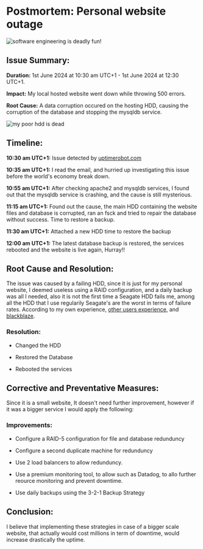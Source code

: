 # Postmortem: Personal website outage

![software engineering is deadly fun!](https://github.com/dexterski007/alx-system_engineering-devops/assets/144383579/9c4f5a89-9e93-4e41-a3e6-2adcbe0bc849)

## Issue Summary:
**Duration:** 1st June 2024 at 10:30 am UTC+1 - 1st June 2024 at 12:30 UTC+1.

**Impact:** My local hosted website went down while throwing 500 errors.

**Root Cause:** A data corruption occured on the hosting HDD, causing the corruption of the database and stopping the mysqldb service.

![my poor hdd is dead](https://github.com/dexterski007/alx-system_engineering-devops/assets/144383579/791486db-fb6a-40b1-9522-89b2d5e34749)

## Timeline:

**10:30 am UTC+1:** Issue detected by [uptimerobot.com](http://uptimerobot.com)

**10:35 am UTC+1:** I read the email, and hurried up investigating this issue before the world's economy break down.

**10:55 am UTC+1:** After checking apache2 and mysqldb services, I found out that the mysqldb service is crashing, and the cause is still mysterious.

**11:15 am UTC+1:** Found out the cause, the main HDD containing the website files and database is corrupted, ran an fsck and tried to repair the database without success. Time to restore a backup.

**11:30 am UTC+1:** Attached a new HDD time to restore the backup

**12:00 am UTC+1:** The latest database backup is restored, the services rebooted and the website is live again, Hurray!!

## Root Cause and Resolution:

The issue was caused by a failing HDD, since it is just for my personal website, I deemed useless using a RAID configuration, and a daily backup was all I needed, also it is not the first time a Seagate HDD fails me, among all the HDD that I use regularily Seagate's are the worst in terms of failure rates. According to my own experience, [other users experience](https://news.ycombinator.com/item?id=22876616), and [blackblaze](https://www.backblaze.com/blog/hard-drive-stats-q2-2019/).

### Resolution:

-   Changed the HDD
    
-   Restored the Database
    
-   Rebooted the services

## Corrective and Preventative Measures:

Since it is a small website, It doesn't need further improvement, however if it was a bigger service I would apply the following:

### Improvements:

-   Configure a RAID-5 configuration for file and database redunduncy
    
-   Configure a second duplicate machine for redunduncy
    
-   Use 2 load balancers to allow redunduncy.
    
-   Use a premium monitoring tool, to allow such as Datadog, to allo further reource monitoring and prevent downtime.
    
-   Use daily backups using the 3-2-1 Backup Strategy
    
## Conclusion:

I believe that implementing these strategies in case of a bigger scale website, that actually would cost millions in term of downtime, would increase drastically the uptime.
